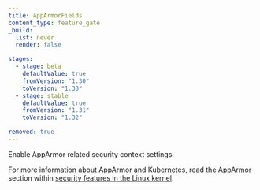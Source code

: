 ```yaml
---
title: AppArmorFields
content_type: feature_gate
_build:
  list: never
  render: false

stages:
  - stage: beta
    defaultValue: true
    fromVersion: "1.30"
    toVersion: "1.30"
  - stage: stable
    defaultValue: true
    fromVersion: "1.31"
    toVersion: "1.32"

removed: true
---
```

Enable AppArmor related security context settings.

For more information about AppArmor and Kubernetes, read the
[AppArmor](/docs/concepts/security/linux-kernel-security-constraints/#apparmor) section
within
[security features in the Linux kernel](/docs/concepts/security/linux-kernel-security-constraints/#linux-security-features).

